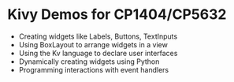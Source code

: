# Kivy Demos for CP1404/CP5632



- Creating widgets like Labels, Buttons, TextInputs
- Using BoxLayout to arrange widgets in a view
- Using the Kv language to declare user interfaces
- Dynamically creating widgets using Python
- Programming interactions with event handlers
